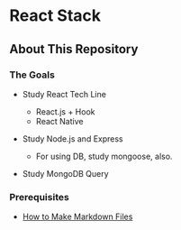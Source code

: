 # React Stack

## About This Repository

### The Goals

 - Study React Tech Line
    - React.js + Hook
    - React Native

 - Study Node.js and Express
    - For using DB, study mongoose, also.

 - Study MongoDB Query

### Prerequisites
 - [How to Make Markdown Files](./[Material]/How-to-Make-Markdown-Files.md)